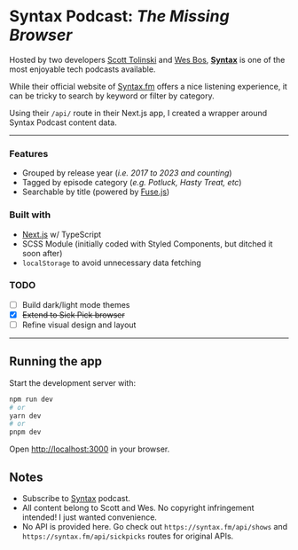 # Syntax Podcast: _The Missing Browser_

Hosted by two developers [Scott Tolinski](https://levelup.video) and [Wes Bos](https://wesbos.com), **[Syntax](https://syntax.fm)** is one of the most enjoyable tech podcasts available.

While their official website of [Syntax.fm](https://syntax.fm) offers a nice listening experience, it can be tricky to search by keyword or filter by category.

Using their `/api/` route in their Next.js app, I created a wrapper around Syntax Podcast content data.

---

### Features

- Grouped by release year (_i.e. 2017 to 2023 and counting_)
- Tagged by episode category (_e.g. Potluck, Hasty Treat, etc_)
- Searchable by title (powered by [Fuse.js](https://fusejs.io/))

### Built with

- [Next.js](https://nextjs.org/) w/ TypeScript
- SCSS Module (initially coded with Styled Components, but ditched it soon after)
- `localStorage` to avoid unnecessary data fetching

### TODO

- [ ] Build dark/light mode themes
- [x] ~~Extend to Sick Pick browser~~
- [ ] Refine visual design and layout

---

## Running the app

Start the development server with:

```bash
npm run dev
# or
yarn dev
# or
pnpm dev
```

Open [http://localhost:3000](http://localhost:3000) in your browser.

## Notes

- Subscribe to [Syntax](https://syntax.fm) podcast.
- All content belong to Scott and Wes. No copyright infringement intended! I just wanted convenience.
- No API is provided here. Go check out `https://syntax.fm/api/shows` and `https://syntax.fm/api/sickpicks` routes for original APIs.
